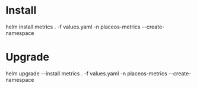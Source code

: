 # Install
helm install metrics . -f values.yaml -n placeos-metrics --create-namespace

# Upgrade
helm upgrade --install metrics . -f values.yaml -n placeos-metrics --create-namespace

